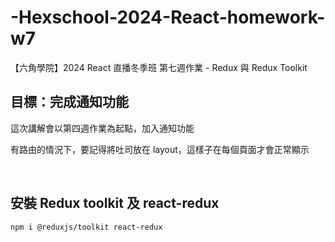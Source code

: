 # -Hexschool-2024-React-homework-w7

【六角學院】2024 React 直播冬季班 第七週作業 - Redux 與 Redux Toolkit

## 目標：完成通知功能

這次講解會以第四週作業為起點，加入通知功能

有路由的情況下，要記得將吐司放在 layout，這樣子在每個頁面才會正常顯示

<br>

## 安裝 Redux toolkit 及 react-redux

```bash
npm i @reduxjs/toolkit react-redux
```
